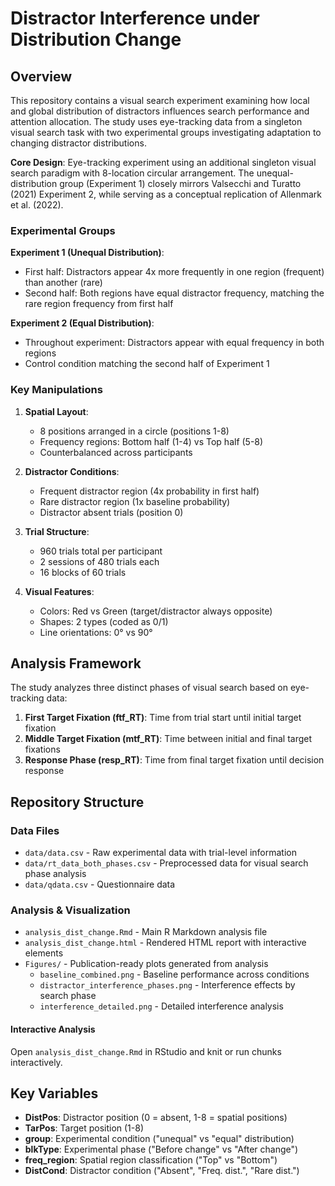 # Distractor Interference under Distribution Change

## Overview

This repository contains a visual search experiment examining how local and global distribution of distractors influences search performance and attention allocation. The study uses eye-tracking data from a singleton visual search task with two experimental groups investigating adaptation to changing distractor distributions.

**Core Design**: Eye-tracking experiment using an additional singleton visual search paradigm with 8-location circular arrangement. The unequal-distribution group (Experiment 1) closely mirrors Valsecchi and Turatto (2021) Experiment 2, while serving as a conceptual replication of Allenmark et al. (2022).

### Experimental Groups

**Experiment 1 (Unequal Distribution)**:
- First half: Distractors appear 4x more frequently in one region (frequent) than another (rare)
- Second half: Both regions have equal distractor frequency, matching the rare region frequency from first half

**Experiment 2 (Equal Distribution)**:
- Throughout experiment: Distractors appear with equal frequency in both regions
- Control condition matching the second half of Experiment 1

### Key Manipulations

1. **Spatial Layout**:
   - 8 positions arranged in a circle (positions 1-8)
   - Frequency regions: Bottom half (1-4) vs Top half (5-8)
   - Counterbalanced across participants

2. **Distractor Conditions**:
   - Frequent distractor region (4x probability in first half)
   - Rare distractor region (1x baseline probability)
   - Distractor absent trials (position 0)

3. **Trial Structure**:
   - 960 trials total per participant
   - 2 sessions of 480 trials each
   - 16 blocks of 60 trials

4. **Visual Features**:
   - Colors: Red vs Green (target/distractor always opposite)
   - Shapes: 2 types (coded as 0/1)
   - Line orientations: 0° vs 90°

## Analysis Framework

The study analyzes three distinct phases of visual search based on eye-tracking data:

1. **First Target Fixation (ftf_RT)**: Time from trial start until initial target fixation
2. **Middle Target Fixation (mtf_RT)**: Time between initial and final target fixations  
3. **Response Phase (resp_RT)**: Time from final target fixation until decision response


## Repository Structure

### Data Files
- `data/data.csv` - Raw experimental data with trial-level information
- `data/rt_data_both_phases.csv` - Preprocessed data for visual search phase analysis
- `data/qdata.csv` - Questionnaire data

### Analysis & Visualization
- `analysis_dist_change.Rmd` - Main R Markdown analysis file
- `analysis_dist_change.html` - Rendered HTML report with interactive elements
- `Figures/` - Publication-ready plots generated from analysis
  - `baseline_combined.png` - Baseline performance across conditions
  - `distractor_interference_phases.png` - Interference effects by search phase
  - `interference_detailed.png` - Detailed interference analysis


#### Interactive Analysis
Open `analysis_dist_change.Rmd` in RStudio and knit or run chunks interactively.

## Key Variables

- **DistPos**: Distractor position (0 = absent, 1-8 = spatial positions)
- **TarPos**: Target position (1-8)
- **group**: Experimental condition ("unequal" vs "equal" distribution)
- **blkType**: Experimental phase ("Before change" vs "After change")
- **freq_region**: Spatial region classification ("Top" vs "Bottom")
- **DistCond**: Distractor condition ("Absent", "Freq. dist.", "Rare dist.")

